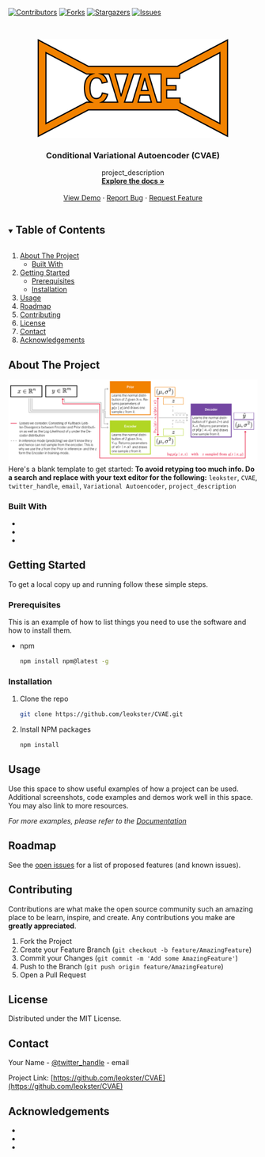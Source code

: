 <!--
*** Thanks for checking out the Best-README-Template. If you have a suggestion
*** that would make this better, please fork the repo and create a pull request
*** or simply open an issue with the tag "enhancement".
*** Thanks again! Now go create something AMAZING! :D
***
***
***
*** To avoid retyping too much info. Do a search and replace for the following:
*** leokster, CVAE, twitter_handle, email, Variational Autoencoder, project_description
-->



<!-- PROJECT SHIELDS -->
<!--
*** I'm using markdown "reference style" links for readability.
*** Reference links are enclosed in brackets [ ] instead of parentheses ( ).
*** See the bottom of this document for the declaration of the reference variables
*** for contributors-url, forks-url, etc. This is an optional, concise syntax you may use.
*** https://www.markdownguide.org/basic-syntax/#reference-style-links
-->
[![Contributors][contributors-shield]][contributors-url]
[![Forks][forks-shield]][forks-url]
[![Stargazers][stars-shield]][stars-url]
[![Issues][issues-shield]][issues-url]
<!--[![MIT License][license-shield]][license-url]
[![LinkedIn][linkedin-shield]][linkedin-url1]
[![LinkedIn][linkedin-shield]][linkedin-url2]-->



<!-- PROJECT LOGO -->
<br />
<p align="center">
  <a href="https://github.com/leokster/CVAE">
    <img src="images/logo.png" alt="Logo" height="200">
  </a>

  <h3 align="center">Conditional Variational Autoencoder (CVAE)</h3>

  <p align="center">
    project_description
    <br />
    <a href="https://github.com/leokster/CVAE"><strong>Explore the docs »</strong></a>
    <br />
    <br />
    <a href="https://github.com/leokster/CVAE/tree/main/examples">View Demo</a>
    ·
    <a href="https://github.com/leokster/CVAE/issues">Report Bug</a>
    ·
    <a href="https://github.com/leokster/CVAE/issues">Request Feature</a>
  </p>
</p>



<!-- TABLE OF CONTENTS -->
<details open="open">
  <summary><h2 style="display: inline-block">Table of Contents</h2></summary>
  <ol>
    <li>
      <a href="#about-the-project">About The Project</a>
      <ul>
        <li><a href="#built-with">Built With</a></li>
      </ul>
    </li>
    <li>
      <a href="#getting-started">Getting Started</a>
      <ul>
        <li><a href="#prerequisites">Prerequisites</a></li>
        <li><a href="#installation">Installation</a></li>
      </ul>
    </li>
    <li><a href="#usage">Usage</a></li>
    <li><a href="#roadmap">Roadmap</a></li>
    <li><a href="#contributing">Contributing</a></li>
    <li><a href="#license">License</a></li>
    <li><a href="#contact">Contact</a></li>
    <li><a href="#acknowledgements">Acknowledgements</a></li>
  </ol>
</details>



<!-- ABOUT THE PROJECT -->
## About The Project

![conditional_variational_autoencoder][vae_architecture]
Here's a blank template to get started:
**To avoid retyping too much info. Do a search and replace with your text editor for the following:**
`leokster`, `CVAE`, `twitter_handle`, `email`, `Variational Autoencoder`, `project_description`


### Built With

* []()
* []()
* []()



<!-- GETTING STARTED -->
## Getting Started

To get a local copy up and running follow these simple steps.

### Prerequisites

This is an example of how to list things you need to use the software and how to install them.
* npm
  ```sh
  npm install npm@latest -g
  ```

### Installation

1. Clone the repo
   ```sh
   git clone https://github.com/leokster/CVAE.git
   ```
2. Install NPM packages
   ```sh
   npm install
   ```



<!-- USAGE EXAMPLES -->
## Usage

Use this space to show useful examples of how a project can be used. Additional screenshots, code examples and demos work well in this space. You may also link to more resources.

_For more examples, please refer to the [Documentation](https://example.com)_



<!-- ROADMAP -->
## Roadmap

See the [open issues](https://github.com/leokster/CVAE/issues) for a list of proposed features (and known issues).



<!-- CONTRIBUTING -->
## Contributing

Contributions are what make the open source community such an amazing place to be learn, inspire, and create. Any contributions you make are **greatly appreciated**.

1. Fork the Project
2. Create your Feature Branch (`git checkout -b feature/AmazingFeature`)
3. Commit your Changes (`git commit -m 'Add some AmazingFeature'`)
4. Push to the Branch (`git push origin feature/AmazingFeature`)
5. Open a Pull Request



<!-- LICENSE -->
## License

Distributed under the MIT License.

<!-- CONTACT -->
## Contact

Your Name - [@twitter_handle](https://twitter.com/twitter_handle) - email

Project Link: [https://github.com/leokster/CVAE](https://github.com/leokster/CVAE)



<!-- ACKNOWLEDGEMENTS -->
## Acknowledgements

* []()
* []()
* []()





<!-- MARKDOWN LINKS & IMAGES -->
<!-- https://www.markdownguide.org/basic-syntax/#reference-style-links -->
[contributors-shield]: https://img.shields.io/github/contributors/leokster/CVAE.svg?style=for-the-badge
[contributors-url]: https://github.com/leokster/CVAE/graphs/contributors
[forks-shield]: https://img.shields.io/github/forks/leokster/CVAE.svg?style=for-the-badge
[forks-url]: https://github.com/leokster/CVAE/network/members
[stars-shield]: https://img.shields.io/github/stars/leokster/CVAE.svg?style=for-the-badge
[stars-url]: https://github.com/leokster/CVAE/stargazers
[issues-shield]: https://img.shields.io/github/issues/leokster/CVAE.svg?style=for-the-badge
[issues-url]: https://github.com/leokster/CVAE/issues
[license-shield]: https://img.shields.io/github/license/leokster/CVAE.svg?style=for-the-badge
[license-url]: https://github.com/leokster/CVAE/blob/master/LICENSE.txt
[linkedin-shield]: https://img.shields.io/badge/-LinkedIn-black.svg?style=for-the-badge&logo=linkedin&colorB=555
[linkedin-url1]: https://linkedin.com/in/tim-rohner
[linkedin-url2]: https://linkedin.com/in/koen-van-walstijn
[vae_architecture]: images/vae.png